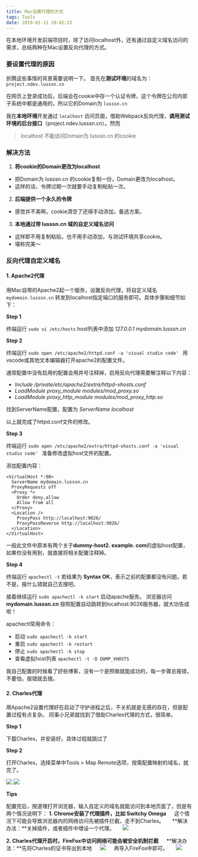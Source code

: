 ```yaml
---
title: Mac设置代理的方式
tags: Tools
date: 2019-01-11 19:42:23
---
```

在本地环境开发前端项目时，除了访问localhost外，还有通过自定义域名访问的需求，总结两种在Mac设置反向代理的方式。
<!-- more -->
<!-- toc -->
### 要设置代理的原因

折腾这些事情的背景需要说明一下。
首先在**测试环境**的域名为：`project.ndev.lusssn.cn`

在网页上登录成功后，后端会在cookie中存一个认证令牌，这个令牌在公司内部子系统中都是通用的，所以它的Domain为 `lusssn.cn`

我在**本地环境**开发通过 `localhost` 访问页面，借助Webpack反向代理，**调用测试环境的后台接口**（project.ndev.lusssn.cn）。然而

> localhost 不能访问Domain为 lusssn.cn 的cookie

### 解决方法

1. **将cookie的Domain更改为localhost**
  - 把Domain为 lusssn.cn 的cookie复制一份，Domain更改为localhost。
  - 这样的话，令牌过期一次就要手动复制粘贴一次。
2. **后端提供一个永久的令牌**
  - 感觉并不美啊，cookie清空了还得手动添加，备选方案。
3. **本地通过带 lusssn.cn 域的自定义域名访问**
  - 这样即不用复制粘贴，也不用手动添加，与测试环境共享cookie。
  - 堪称完美～

### 反向代理自定义域名

#### 1. Apache2代理

用Mac自带的Apache2起一个服务，设置反向代理，将自定义域名 `mydomain.lusssn.cn` 转发到localhost指定端口的服务即可。具体步骤和细节如下：

**Step 1**

终端运行 `sudo vi /etc/hosts`
host列表中添加 *127.0.0.1  mydomain.lusssn.cn*

**Step 2**

终端运行 `sudo open /etc/apache2/httpd.conf -a 'visual studio code' `
用vscode或其他文本编辑器打开apache2的配置文件。

通常配置中没有启用的配置会用井号注释掉，启用反向代理需要解注释以下内容：
- *Include /private/etc/apache2/extra/httpd-vhosts.conf*
- *LoadModule proxy_module modules/mod_proxy.so*
- *LoadModule proxy_http_module modules/mod_proxy_http.so*

找到ServerName配置，配置为 *ServerName localhost*

以上就完成了httpd.conf文件的修改。

**Step 3**

终端运行 `sudo open /etc/apache2/extra/httpd-vhosts.conf -a 'visual studio code' `
准备修改虚拟host文件的配置。

添加配置内容：
```
<VirtualHost *:80>
  ServerName mydomain.lusssn.cn
  ProxyRequests off
  <Proxy *>
    Order deny,allow
    Allow from all
  </Proxy>
  <Location />
    ProxyPass http://localhost:9026/
    ProxyPassReverse http://localhost:9026/
  </Location>
</VirtualHost>
```

一般此文件中原本有两个关于**dummy-host2. example. com**的虚拟host配置，如果你没有用到，就直接将相关配置注释掉。

**Step 4**

终端运行 `apachectl -t`
若结果为 **Syntax OK**，表示之前的配置都没有问题。若不是，报什么错就自己去搜吧。

接着继续运行 `sudo apachectl -k start` 启动apache服务。
浏览器访问 **mydomain.lusssn.cn** 按照配置自动跳转到localhost:9026服务器，就大功告成啦！

apachectl常用命令：
- 启动 `sudo apachectl -k start`
- 重启 `sudo apachectl -k restart`
- 停止 `sudo apachectl -k stop`
- 查看虚拟host列表 `apachectl -t -D DUMP_VHOSTS`

我自己配置的时候看了好些博客，没有一个是照做就能成功的，每一步骤总报错，不要怕，报错就去搜。

#### 2. Charles代理

用Apache2设置代理好在启动了守护进程之后，不关机就是无感的存在，但是配置过程有点复杂。
同事小兄弟就找到了借助Charles代理的方式，很简单。

**Step 1**

下载Charles，并安装好。具体过程就跳过了

**Step 2**

打开Charles，选择菜单中Tools > Map Remote选项，按需配置映射的域名，就完了。

![](tools.png) ![](edit-map.png)

**Tips**

配置完后，按道理打开浏览器，输入自定义的域名就能访问到本地页面了，但是有两个情况说明下：
**1. Chrome安装了代理插件，比如 Switchy Omega**
&emsp;&nbsp;这个情况下可能会导致浏览器内的网络访问先被插件拦截，走不到Charles。
&emsp;&nbsp;**解决办法：**关掉插件，或者插件中增设一个代理。
<span class="image-container">&emsp;&nbsp;![](omega.png)</span>

**2. Charles代理开启时，FireFox中访问网络可能会被安全机制拦截**
&emsp;&nbsp;**解决办法：**先将Charles的证书导出到本地
<span class="image-container">&emsp;&nbsp;![](save-certificate.png)</span>
&emsp;&nbsp;再导入FireFox中即可。
<span class="image-container">&emsp;&nbsp;![](import-certificate.png)</span>
